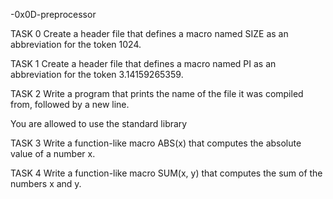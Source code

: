-0x0D-preprocessor

TASK 0
Create a header file that defines a macro named SIZE as an abbreviation for the token 1024.

TASK 1
Create a header file that defines a macro named PI as an abbreviation for the token 3.14159265359.

TASK 2
Write a program that prints the name of the file it was compiled from, followed by a new line.

You are allowed to use the standard library

TASK 3
Write a function-like macro ABS(x) that computes the absolute value of a number x.

TASK 4
Write a function-like macro SUM(x, y) that computes the sum of the numbers x and y.